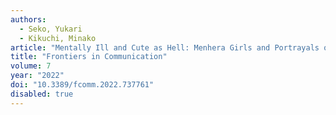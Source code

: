 ```yaml
---
authors:
  - Seko, Yukari
  - Kikuchi, Minako
article: "Mentally Ill and Cute as Hell: Menhera Girls and Portrayals of Self-Injury in Japanese Popular Culture"
title: "Frontiers in Communication"
volume: 7
year: "2022"
doi: "10.3389/fcomm.2022.737761"
disabled: true
---
```

